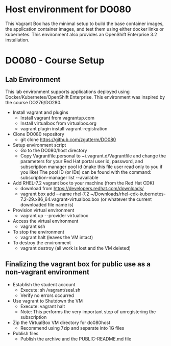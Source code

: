 
# Host environment for DO080

This Vagrant Box has the minimal setup to build the base container images, the application container images, and test them using either docker links or kubernetes. This environment also provides an OpenShift Enterprise 3.2 installation.

# DO080 - Course Setup

## Lab Environment
This lab environment supports applications deployed using Docker/Kubernetes/OpenShift Enterprise. This environment was inspired by the course DO276/DO280.

* Install vagrant and plugins
  * Install vagrant from vagrantup.com
  * Install virtualbox from virtualbox.org
  * vagrant plugin install vagrant-registration
* Clone DO080 repository
  * git clone https://github.com/zgutterm/DO080
* Setup environment script
  * Go to the DO080/host directory
  * Copy Vagrantfile.personal to ~/.vagrant.d/Vagrantfile and change the parameters for your Red Hat portal user id, password, and subscription manager pool id (make this file user read only to you if you like) The pool ID (or IDs) can be found with the command: subscription-manager list --available
* Add RHEL-7.2 vagrant box to your machine (from the Red Hat CDK)
  * download from https://developers.redhat.com/downloads/
  * vagrant box add --name rhel-7.2 ~/Downloads/rhel-cdk-kubernetes-7.2-29.x86_64.vagrant-virtualbox.box (or whatever the current downloaded file name is)
* Provision virtual environment 
  * vagrant up --provider virtualbox
* Access the virtual environment
  * vagrant ssh
* To stop the environment
  * vagrant halt (leaves the VM intact)
* To destroy the environment
  * vagrant destroy (all work is lost and the VM deleted)

## Finalizing the vagrant box for public use as a non-vagrant environment

* Establish the student account
  * Execute: sh /vagrant/seal.sh
  * Verify no errors occurred
* Use vagrant to Shutdown the VM 
  * Execute: vagrant halt 
  * Note: This performs the very important step of unregistering the subscription
* Zip the VirtualBox VM directory for do080host
  * Recommend using 7zip and separate into 1G files
* Publish files
  * Publish the archive and the PUBLIC-README.md file
